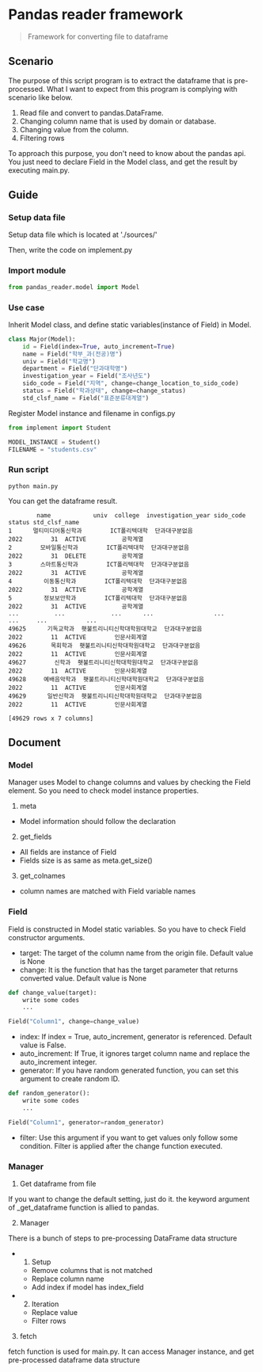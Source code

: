 # Pandas reader framework

> Framework for converting file to dataframe

## Scenario

The purpose of this script program is to extract the dataframe that is pre-processed.
What I want to expect from this program is complying with scenario like below.

1. Read file and convert to pandas.DataFrame.
2. Changing column name that is used by domain or database.
3. Changing value from the column.
4. Filtering rows

To approach this purpose, you don't need to know about the pandas api.
You just need to declare Field in the Model class, and get the result by executing main.py.

## Guide

### Setup data file

Setup data file which is located at './sources/'

Then, write the code on implement.py

### Import module

``` python
from pandas_reader.model import Model
```

### Use case

Inherit Model class, and define static variables(instance of Field) in Model.

```python
class Major(Model):
    id = Field(index=True, auto_increment=True)
    name = Field("학부_과(전공)명")
    univ = Field("학교명")
    department = Field("단과대학명")
    investigation_year = Field("조사년도")
    sido_code = Field("지역", change=change_location_to_sido_code)
    status = Field("학과상태", change=change_status)
    std_clsf_name = Field("표준분류대계열")
```

Register Model instance and filename in configs.py

``` python
from implement import Student

MODEL_INSTANCE = Student()
FILENAME = "students.csv"
```

### Run script

```console
python main.py
```

You can get the dataframe result.

```console
        name            univ  college  investigation_year sido_code  status std_clsf_name
1      멀티미디어통신학과        ICT폴리텍대학  단과대구분없음                2022        31  ACTIVE          공학계열
2        모바일통신학과        ICT폴리텍대학  단과대구분없음                2022        31  DELETE          공학계열
3        스마트통신학과        ICT폴리텍대학  단과대구분없음                2022        31  ACTIVE          공학계열
4         이동통신학과        ICT폴리텍대학  단과대구분없음                2022        31  ACTIVE          공학계열
5         정보보안학과        ICT폴리텍대학  단과대구분없음                2022        31  ACTIVE          공학계열
...          ...             ...      ...                 ...       ...     ...           ...
49625      기독교학과  횃불트리니티신학대학원대학교  단과대구분없음                2022        11  ACTIVE        인문사회계열
49626       목회학과  횃불트리니티신학대학원대학교  단과대구분없음                2022        11  ACTIVE        인문사회계열
49627        신학과  횃불트리니티신학대학원대학교  단과대구분없음                2022        11  ACTIVE        인문사회계열
49628     예배음악학과  횃불트리니티신학대학원대학교  단과대구분없음                2022        11  ACTIVE        인문사회계열
49629      일반신학과  횃불트리니티신학대학원대학교  단과대구분없음                2022        11  ACTIVE        인문사회계열

[49629 rows x 7 columns]
```

## Document

### Model

Manager uses Model to change columns and values by checking the Field element.
So you need to check model instance properties.

1. meta

- Model information should follow the declaration

2. get_fields

- All fields are instance of Field
- Fields size is as same as meta.get_size()

3. get_colnames

- column names are matched with Field variable names

### Field

Field is constructed in Model static variables.
So you have to check Field constructor arguments.

- target: The target of the column name from the origin file. Default value is None
- change: It is the function that has the target parameter that returns converted value. Default value is None

```python
def change_value(target):
    write some codes
    ...

Field("Column1", change=change_value)
```

- index: If index = True, auto_increment, generator is referenced. Default value is False.
- auto_increment: If True, it ignores target column name and replace the auto_increment integer.
- generator: If you have random generated function, you can set this argument to create random ID.

```python
def random_generator():
    write some codes
    ...

Field("Column1", generator=random_generator)
```

- filter: Use this argument if you want to get values only follow some condition.
Filter is applied after the change function executed.

### Manager

1. Get dataframe from file

If you want to change the default setting, just do it.
the keyword argument of _get_dataframe function is allied to pandas.

2. Manager

There is a bunch of steps to pre-processing DataFrame data structure

- 1. Setup

  - Remove columns that is not matched
  - Replace column name
  - Add index if model has index_field

- 2. Iteration
  - Replace value
  - Filter rows

3. fetch

fetch function is used for main.py. It can access Manager instance, and get pre-processed dataframe data structure
